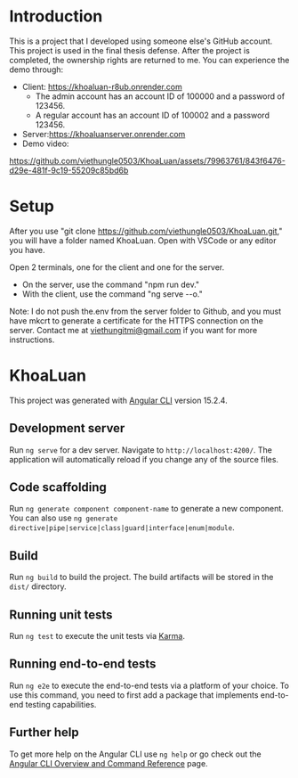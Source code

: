 # Introduction

This is a project that I developed using someone else's GitHub account. This project is used in the final thesis defense. After the project is completed, the ownership rights are returned to me.
You can experience the demo through:

- Client: https://khoaluan-r8ub.onrender.com
  - The admin account has an account ID of 100000 and a password of 123456.
  - A regular account has an account ID of 100002 and a password 123456.
- Server:https://khoaluanserver.onrender.com
- Demo video: 

https://github.com/viethungle0503/KhoaLuan/assets/79963761/843f6476-d29e-481f-9c19-55209c85bd6b



# Setup

After you use "git clone https://github.com/viethungle0503/KhoaLuan.git," you will have a folder named KhoaLuan. Open with VSCode or any editor you have.

Open 2 terminals, one for the client and one for the server.

- On the server, use the command "npm run dev."
- With the client, use the command "ng serve --o."

Note: I do not push the.env from the server folder to Github, and you must have mkcrt to generate a certificate for the HTTPS connection on the server. Contact me at viethungitmi@gmail.com if you want for more instructions.

# KhoaLuan

This project was generated with [Angular CLI](https://github.com/angular/angular-cli) version 15.2.4.

## Development server

Run `ng serve` for a dev server. Navigate to `http://localhost:4200/`. The application will automatically reload if you change any of the source files.

## Code scaffolding

Run `ng generate component component-name` to generate a new component. You can also use `ng generate directive|pipe|service|class|guard|interface|enum|module`.

## Build

Run `ng build` to build the project. The build artifacts will be stored in the `dist/` directory.

## Running unit tests

Run `ng test` to execute the unit tests via [Karma](https://karma-runner.github.io).

## Running end-to-end tests

Run `ng e2e` to execute the end-to-end tests via a platform of your choice. To use this command, you need to first add a package that implements end-to-end testing capabilities.

## Further help

To get more help on the Angular CLI use `ng help` or go check out the [Angular CLI Overview and Command Reference](https://angular.io/cli) page.


